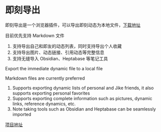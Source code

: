 # 即刻导出

即刻导出是一个浏览器插件，可以导出即刻动态为本地文件，[下载地址](https://jike-export.wujieli.com/)

目前优先支持 Markdown 文件

1. 支持导出自己和即友的动态列表，同时支持导出个人收藏
2. 支持导出图片、动态链接、引用动态等完整信息
3. 支持无缝导入 Obsidian、Heptabase 等笔记工具

Export the immediate dynamic file to a local file

Markdown files are currently preferred

1. Supports exporting dynamic lists of personal and Jike friends, it also supports exporting personal favorites
2. Supports exporting complete information such as pictures, dynamic links, reference dynamics, etc.
3. Note taking tools such as Obsidian and Heptabase can be seamlessly imported

[项目地址](https://github.com/wujieli0207/jike-export-extension)
